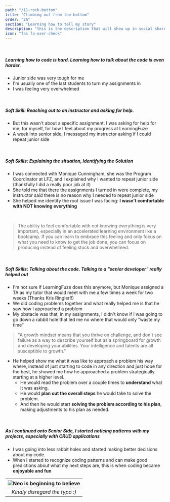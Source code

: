 ```yaml
---
path: "/11-rock-bottom"
title: "Climbing out from the bottom"
order: "2A"
section: "Learning how to tell my story"
description: "this is the description that will show up in social shares"
icon: "fas fa-user-check"
---
```


</br>

##### Learning how to code is hard. Learning how to talk about the code is even harder.

- Junior side was very tough for me
- I'm usually one of the last students to turn my assignments in
- I was feeling very overwhelmed

</br>

##### Soft Skill: Reaching out to an instructor and asking for help.

- But this wasn't about a specific assignment. I was asking for help for me, for myself, for how I feel about my progress at LearningFuze
- A week into senior side, I messaged my instructor asking if I could repeat junior side

</br>

##### Soft Skills: Explaining the situation, Identifying the Solution

- I was connected with Monique Cunningham, she was the Program Coordinator at LFZ, and I explained why I wanted to repeat junior side (thankfully I did a really poor job at it)
- She told me that there the assignments I turned in were complete, my instructor said there is no reason why I needed to repeat junior side
- She helped me identify the root issue I was facing: <strong>I wasn't comfortable with NOT knowing everything</strong>

</br>

> The ability to feel comfortable with not knowing everything is very important, especially in an accelerated learning environment like a bootcamp. If you can learn to embrace this feeling and only focus on what you need to know to get the job done, you can focus on producing instead of feeling stuck and overwhelmed.

</br>

##### Soft Skills: Talking about the code. Talking to a "senior developer" really helped out

- I'm not sure if LearningFuze does this anymore, but Monique assigned a TA as my tutor that would meet with me a few times a week for two weeks (Thanks Kris Ringler!!)
- We did coding problems together and what really helped me is that he saw how I approached a problem
- My obstacle was that, in my assignments, I didn't know if I was going to go down a rabbit hole that led me no where that would only "waste my time"

> "A growth mindset means that you thrive on challenge, and don't see failure as a way to describe yourself but as a springboard for growth and developing your abilities. Your intelligence and talents are all susceptible to growth."

- He helped show me what it was like to approach a problem his way where, instead of just starting to code in any direction and just hope for the best, he showed me how he approached a problem strategically starting at a higher level.
  - He would read the problem over a couple times to <strong>understand</strong> what it was asking.
  - He would <strong>plan out the overall steps</strong> he would take to solve the problem.
  - And then he would start <strong>solving the problem according to his plan</strong>, making adjustments to his plan as needed.

</br>

##### As I continued onto Senior Side, I started noticing patterns with my projects, especially with CRUD applications

- I was going into less rabbit holes and started making better decisions about my code.
- When I started to recognize coding patterns and can make good predictions about what my next steps are, this is when coding became <strong>enjoyable and fun</strong>

| ![Neo is beginning to believe](https://j.gifs.com/58vKNx.gif) |
| :-----------------------------------------------------------: |
|                _Kindly disregard the typo :)_                 |
